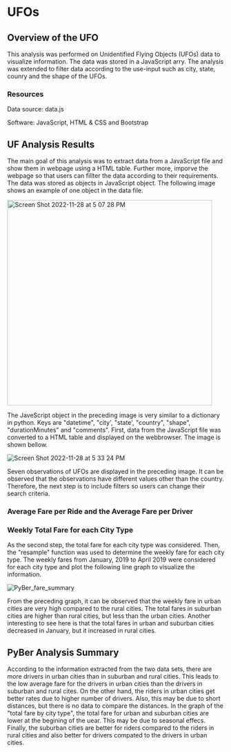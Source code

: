# UFOs

## Overview of the UFO
This analysis was performed on Unidentified Flying Objects (UFOs) data to visualize information. The data was stored in a JavaScript arry. The analysis was 
extended to filter data according to the use-input such as city, state, counry and the shape of the UFOs.

### Resources
Data source: data.js

Software: JavaScript, HTML & CSS and Bootstrap

## UF Analysis Results
The main goal of this analysis was to extract data from a JavaScript file and show them in webpage using a HTML table. Further more, imporve the webpage 
so that users can fillter the data according to their requirements.  The data was stored as objects in JavaScript object. The following image shows an example of 
one object in the data file.

  <img width="475" alt="Screen Shot 2022-11-28 at 5 07 28 PM" src="https://user-images.githubusercontent.com/112113327/204391305-5b7735de-5861-4868-9036-3018bf132044.png">

The JaveScript object in the preceding image is very similar to a dictionary in python. Keys are "datetime", "city', "state', "country", "shape", "durationMinutes"
and "comments". First, data from the JavaScript file was converted to a HTML table and displayed on the webbrowser. The image is shown bellow.

  ![Screen Shot 2022-11-28 at 5 33 24 PM](https://user-images.githubusercontent.com/112113327/204395092-c26790c6-97de-4eb4-bea2-423f1a8b6167.png)

Seven observations of UFOs are displayed in the preceding image. It can be observed that the observations have different values other than the country. 
Therefore, the next step is to include filters so users can change their search criteria.

### Average Fare per Ride and the Average Fare per Driver


### Weekly Total Fare for each City Type
As the second step, the total fare for each city type was considered. Then, the "resample" function was used to determine the weekly fare for each city type. The weekly fares from January, 2019 to April 2019 were considered for each city type and plot the following line graph to visualize the information.

  ![PyBer_fare_summary](https://user-images.githubusercontent.com/112113327/195691444-08c531e8-3523-4cd8-91d2-e48b165c12dc.png)

From the preceding graph, it can be observed that the weekly fare in urban cities are very high compared to the rural cities. The total fares in suburban cities are higher than rural cities, but less than the urban cities. Another interesting to see here is that the total fares in urban and suburban cities decreased in January, but it increased in rural cities.


## PyBer Analysis Summary
According to the information extracted from the two data sets, there are more drivers in urban cities than in suburban and rural cities. This leads to the low average fare for the drivers in urban cities than the drivers in suburban and rural cites. On the other hand, the riders in urban cities get better rates due to higher number of drivers. Also, this may be due to short distances, but there is no data to compare the distances. In the graph of the "total fare by city type", the total fare for urban and suburban cities are lower at the begining of the uear. This may be due to seasonal effecs. Finally, the suburban cities are better for riders compared to the riders in rural cities and also better for drivers compated to the drivers in urban cities.
